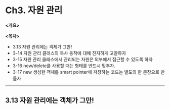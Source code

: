 # Ch3. 자원 관리

**<개요>**

**<목차>**
  - 3.13 자원 관리에는 객체가 그만!
  - 3-14 자원 관리 클래스의 복사 동작에 대해 진지하게 고찰하자
  - 3-15 자원 관리 클래스에서 관리되는 자원은 외부에서 접근할 수 있도록  하자
  - 3-16 new/delete를 사용할 때는 형태를 반드시 맞추자.
  - 3-17 new 생성한 객체를 smart pointer에 저장하는 코드는 별도의 한 문장으로 만들자


-----------------------------------------------------------------------------------

## 3.13 자원 관리에는 객체가 그만!
